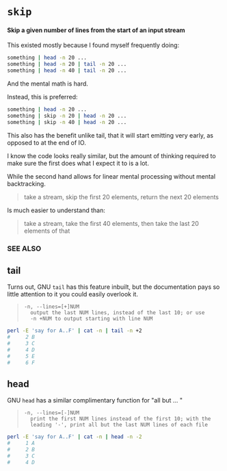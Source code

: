 # `skip`
#### Skip a given number of lines from the start of an input stream

This existed mostly because I found myself frequently doing:

```bash
something | head -n 20 ...
something | head -n 20 | tail -n 20 ...
something | head -n 40 | tail -n 20 ...
```

And the mental math is hard.

Instead, this is preferred:

```bash
something | head -n 20 ...
something | skip -n 20 | head -n 20 ...
something | skip -n 40 | head -n 20 ...
```

This also has the benefit unlike tail, that it will start
emitting very early, as opposed to at the end of IO.

I know the code looks really similar, but the amount of thinking
required to make sure the first does what I expect it to is a lot.

While the second hand allows for linear mental processing without
mental backtracking.

> take a stream, skip the first 20 elements, return the next 20 elements

Is much easier to understand than:

> take a stream, take the first 40 elements, then take the last 20 elements of that

### SEE ALSO

## tail

Turns out, GNU `tail` has this feature inbuilt, but the documentation pays
so little attention to it you could easily overlook it.

> ```
> -n, --lines=[+]NUM
>   output the last NUM lines, instead of the last 10; or use
>   -n +NUM to output starting with line NUM
> ```

```bash
perl -E 'say for A..F' | cat -n | tail -n +2
#     2	B
#     3	C
#     4	D
#     5	E
#     6	F
```

## head

GNU `head` has a similar complimentary function for "all but ... "

> ```
> -n, --lines=[-]NUM
>   print the first NUM lines instead of the first 10; with the
>   leading '-', print all but the last NUM lines of each file
> ```

```bash
perl -E 'say for A..F' | cat -n | head -n -2
#     1	A
#     2	B
#     3	C
#     4	D
```

